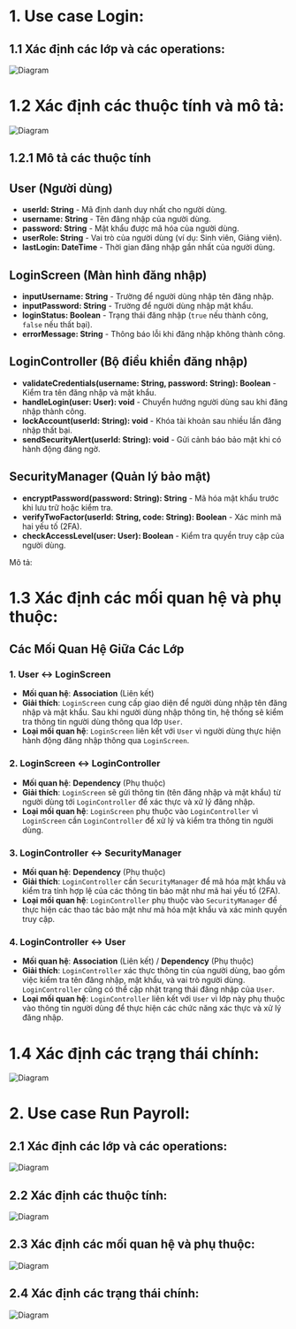 # 1. Use case Login:
## 1.1 Xác định các lớp và các operations:
![Diagram](https://www.planttext.com/api/plantuml/png/T99DJiCm48NtFiNi21AzG1Qe_8XLXP2Y7i1rfgqbnuCyaqHLnSbOS2IkG6piqgh1o-UNzpuzv_lpQycYW_ITKpVmZ5lh4OpJpCYmfG0hsbaFV631Jgbq0sl604S5yJGIhDz1FqclkiCByNqoZnJQNz75fEgsXaSYXzghZvANEXeJ47s9vJsDINwXqCMF1h8v1xrWMEU-gXJNkVJQ-fOfge8pQ-L-qrbP_SluqCj-YhD6YoNVO1YimK8xQ6TRBVWKi8qcxVWAx0vc-izgJkjFBZ8srJ1iKCOuItuIfTBsYyNznMXrt9_LkHGjyypr2PV1_04hjKJVnl_W1m00__y30000)
# 1.2 Xác định các thuộc tính và mô tả:
![Diagram](https://www.planttext.com/api/plantuml/png/X5JBQYCn4BpFL-YsNaZy0NC8yIO45X88SPAxaDgsM5azj5fZJDWloo6Vb5_O7et7Ew-GEGbrLLTNgPdFzu_ho9euxNrH6AzZL2yHIBqLIhuanz-sL6ic5xRdgw3tCBYiX7T0cYAVq0-Hei3tk7MXLBUQuTdjeVZRAUV2sX10E0tWGfNuPKuoLnxdT7tkmffJBDKlb0bqo0KWGdg06FNsVw-X-0q69lJ-d42jlRCow0s1XS1E-xWOHt0nyVzpABpJmNh80fbSvem5LAEpfvdDdvKnc08lXg7tKH62NOD9vFYuaXc_mfuzTU077SHpvmc2eMDr3cynCtqlpXh8ROxF1xpJXf56aXVAe8KlV9iTP5iI-JtKu8VcEwHC-qEjOaJZD3iCBK0Uc854Cgg3urr_DufSlxoy6YnCgHu9QsSXjXkWBB1sFZRTRw6IwCJtiHnmca2ZalVLYd6y0KKVkLnUJJP4N6V-IKwwp6hr6E9_-YWR9AKJxvhrCZc1OinhrCUq75ESOIlPDd7MeYVPZbjt2nupBLNjERKliC79A4tiEVzIlNv3BQubYER7yWy00F__0m00)
## 1.2.1 Mô tả các thuộc tính

## User (Người dùng)
- **userId: String** - Mã định danh duy nhất cho người dùng.
- **username: String** - Tên đăng nhập của người dùng.
- **password: String** - Mật khẩu được mã hóa của người dùng.
- **userRole: String** - Vai trò của người dùng (ví dụ: Sinh viên, Giảng viên).
- **lastLogin: DateTime** - Thời gian đăng nhập gần nhất của người dùng.

## LoginScreen (Màn hình đăng nhập)
- **inputUsername: String** - Trường để người dùng nhập tên đăng nhập.
- **inputPassword: String** - Trường để người dùng nhập mật khẩu.
- **loginStatus: Boolean** - Trạng thái đăng nhập (`true` nếu thành công, `false` nếu thất bại).
- **errorMessage: String** - Thông báo lỗi khi đăng nhập không thành công.

## LoginController (Bộ điều khiển đăng nhập)
- **validateCredentials(username: String, password: String): Boolean** - Kiểm tra tên đăng nhập và mật khẩu.
- **handleLogin(user: User): void** - Chuyển hướng người dùng sau khi đăng nhập thành công.
- **lockAccount(userId: String): void** - Khóa tài khoản sau nhiều lần đăng nhập thất bại.
- **sendSecurityAlert(userId: String): void** - Gửi cảnh báo bảo mật khi có hành động đáng ngờ.

## SecurityManager (Quản lý bảo mật)
- **encryptPassword(password: String): String** - Mã hóa mật khẩu trước khi lưu trữ hoặc kiểm tra.
- **verifyTwoFactor(userId: String, code: String): Boolean** - Xác minh mã hai yếu tố (2FA).
- **checkAccessLevel(user: User): Boolean** - Kiểm tra quyền truy cập của người dùng.

Mô tả:
# 1.3 Xác định các mối quan hệ và phụ thuộc:
## Các Mối Quan Hệ Giữa Các Lớp

### 1. **User ↔ LoginScreen**
   - **Mối quan hệ**: **Association** (Liên kết)
   - **Giải thích**: `LoginScreen` cung cấp giao diện để người dùng nhập tên đăng nhập và mật khẩu. Sau khi người dùng nhập thông tin, hệ thống sẽ kiểm tra thông tin người dùng thông qua lớp `User`.
   - **Loại mối quan hệ**: `LoginScreen` liên kết với `User` vì người dùng thực hiện hành động đăng nhập thông qua `LoginScreen`.

### 2. **LoginScreen ↔ LoginController**
   - **Mối quan hệ**: **Dependency** (Phụ thuộc)
   - **Giải thích**: `LoginScreen` sẽ gửi thông tin (tên đăng nhập và mật khẩu) từ người dùng tới `LoginController` để xác thực và xử lý đăng nhập.
   - **Loại mối quan hệ**: `LoginScreen` phụ thuộc vào `LoginController` vì `LoginScreen` cần `LoginController` để xử lý và kiểm tra thông tin người dùng.

### 3. **LoginController ↔ SecurityManager**
   - **Mối quan hệ**: **Dependency** (Phụ thuộc)
   - **Giải thích**: `LoginController` cần `SecurityManager` để mã hóa mật khẩu và kiểm tra tính hợp lệ của các thông tin bảo mật như mã hai yếu tố (2FA).
   - **Loại mối quan hệ**: `LoginController` phụ thuộc vào `SecurityManager` để thực hiện các thao tác bảo mật như mã hóa mật khẩu và xác minh quyền truy cập.

### 4. **LoginController ↔ User**
   - **Mối quan hệ**: **Association** (Liên kết) / **Dependency** (Phụ thuộc)
   - **Giải thích**: `LoginController` xác thực thông tin của người dùng, bao gồm việc kiểm tra tên đăng nhập, mật khẩu, và vai trò người dùng. `LoginController` cũng có thể cập nhật trạng thái đăng nhập của `User`.
   - **Loại mối quan hệ**: `LoginController` liên kết với `User` vì lớp này phụ thuộc vào thông tin người dùng để thực hiện các chức năng xác thực và xử lý đăng nhập.

# 1.4 Xác định các trạng thái chính:
![Diagram](https://www.planttext.com/api/plantuml/png/P90n3i8m34NtdC8pKY_GWGa69BOA5iHWDQP4IjtAJa4z6mD7uWeaBOMARfRrdltrNu_dQNM6B5l3lgaS5wKGCUHGz1ge1kkqzTWhX2k1JmJeW9WvdlGZUcSnEAwYVL0I80ua2bsS6Mi2P0ijgjuRiMQ69xleof9KF-e21nI2MrBCH2OhHS_7uA3Z_j9vytzyAz9817SydFWbYjjle15Q5h6P6g01gECFhCYy0G00__y30000)

# 2. Use case Run Payroll:
## 2.1 Xác định các lớp và các operations:
![Diagram](https://www.planttext.com/api/plantuml/png/f5LTRjGm47xFAVoubUW58bGLoeygLHKYlS3W38jL_wpioOe8SJ8UE19N84xipJWnI8XzsSZp_Nbc9_lhny_RGE1fCBgH6a8G7s3qJkixPob-enVV6X4_Vh2fThXgnTcfFfqZUOLdV6jEses82VG62PGE4VkW0htCvPk5TKIB7YYZF-B9UIg59MWvw0cpKOwewJ4PBDYJTn93c8uDMZfWOhGYSr-8quN2wONZ5x2znivqeC6FTybVELi6wr7ZcgfYbj7VcxMfCLU7_gmaveuggqWjFVZtrA_1FZzvi05aJBWedj6hpsCilPBI3LNDo7LE8zWrNsHqOo0qELjgA7CuqFgyisUY_ns4oUOqpFg-RqKt_UBiSIc1YVAjUASTK3fQB1y7ymbzYMP2bxRo-X7fQGU9q-SW_8fo8EIzgTqbttCpzSaYLx9-xirwjwkrJJlMPi6gvEr-N7Ofxr1r78orkqMEp-sKJHstOB3iKPXNg1ZBT8NttirB6ljLLXwHYdE-EYdJNnCSatAXssC_pFC9nR6TlPZJ_frtVNspNTfM30737x3RMRV2m3E6kBvHGv1hDdAHnTPkLQ-1-4fKf9bEdP6sUJBO1kNX9s1-cTU1R1Orw1up9srkqVRn3-Ot0000__y30000)
## 2.2 Xác định các thuộc tính:
![Diagram](https://www.planttext.com/api/plantuml/png/V5HjQi904FsVK-m5Ue5GHAqj58e8Ue5nCqZeViZEh3IKdgm_UgHUePjaa-n6hJyKthnvR-RjuE_tpv8O77kj2gc0IEoWSLQf9sku_KKdFWiHFj8xXuOtm5YAzhj3KP-LRH3fO4DZATvguiVd22uwoXcQ3JBKYjfYfEn6S55y5PEr3XPxT9TQOlGzHv21FPLYpwusfxIIJ3GghS6y7nmO0icrDL6A9-IrogH0Ms_2R2_A0lU8b2sqzVg8BkCcAd65iPpvxnjYrDVM52EOpTY7LLFVjhe4OJYgiDdQMeLW9l4XtZmdJ-YIWFCt69vf77WeNwj6kQ6Z3Qesd65Rq9X5Gg30DMby5LP-s7P2Zs7bLHzirc-Gk-lfcUazn87_6UhaB57IVT_zokNwr1yU5lChBDjagPYXBN5-PAMG3iCPKZ6l3Enu4XFnzWGPTN2_mHkVh1Ju8PMlxZAJ9AFY_8XcUXeCd6xJKYq9IdhLhR94KuL_aJy0003__mC0)
## 2.3 Xác định các mối quan hệ và phụ thuộc:
![Diagram](https://www.planttext.com/api/plantuml/png/V5DRQiCm4FptAVIPGd81KqBw2WHAAKqliCWR8wg7MQqDflHa_UYHUeLAiPGuTgW_RB4pEpiUIR_VFnlFGDmQNKWDtejNwCbf_U0ino-I-2n4UAYr2LhSbA9pgZgMQxH8m9YmDsmSyGL3WfQj7YWBD8rsFM8fdj8gK0FmY0nA--AhEDimQ7cFr2c9oOEoYjMW5C4hQalHdCJ6mc7AFTYFTmBhGR9oTl3cx46HoNfyXcVy_4idXn7VzvxH97SDEOdUZth-5LmACAwrN8gjTi3HeNCQON3M8Qb37rlkf8oqwz7bbfEhZ5q6LoDdmCVDULQURtDbFQLi7SNaGj2BAhnA4PVphjdCD2mRtLLbs36-gBs02Nfx9cNh8-110_KfWoWvFt-hrNfw74hHUlJ5f1g9erqvawu8JdDAv6bvJ0qS0nRgGDkWhSAL-GC00F__0m00)
## 2.4 Xác định các trạng thái chính:
![Diagram](https://www.planttext.com/api/plantuml/png/T991JWCn34NtSmglaNe15gYYGeBTYAehnCBD63GYaumIfrBEne8ZSGNi9WobJNVHzt_9jvtlpwzrP0oS9jl9WGcU1alr-4mSHZgCxlrXcgtFHB5MDcXDiiXIwZ5NiG_UK8n5cyZnh_iHdLnwZ-vZv_20eyNzyaQrRhoyG4n3rxtSlC9gTNSC0hSI0eSCx24a1pFcuAtjZZKrDI8AizMM5dFBe-p_9WJxAuU2I9mpatANVGghHLEzWZKyYZOd8RGgiCsHQOBJ6RNzLqDefnaYkK5qsEkb7D15D3nwTotK-GfADoh1N0ZHOZ9wUalMvkw2EDbNNwOEPjdeMlB8__e1003__mC0)
